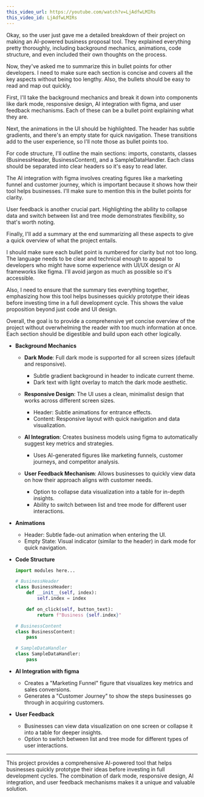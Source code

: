 ```yaml
---
this_video_url: https://youtube.com/watch?v=LjAdfwLMIRs
this_video_id: LjAdfwLMIRs
---
```

<think>
Okay, so the user just gave me a detailed breakdown of their project on making an AI-powered business proposal tool. They explained everything pretty thoroughly, including background mechanics, animations, code structure, and even included their own thoughts on the process.

Now, they've asked me to summarize this in bullet points for other developers. I need to make sure each section is concise and covers all the key aspects without being too lengthy. Also, the bullets should be easy to read and map out quickly.

First, I'll take the background mechanics and break it down into components like dark mode, responsive design, AI integration with figma, and user feedback mechanisms. Each of these can be a bullet point explaining what they are.

Next, the animations in the UI should be highlighted. The header has subtle gradients, and there's an empty state for quick navigation. These transitions add to the user experience, so I'll note those as bullet points too.

For code structure, I'll outline the main sections: imports, constants, classes (BusinessHeader, BusinessContent), and a SampleDataHandler. Each class should be separated into clear headers so it's easy to read later.

The AI integration with figma involves creating figures like a marketing funnel and customer journey, which is important because it shows how their tool helps businesses. I'll make sure to mention this in the bullet points for clarity.

User feedback is another crucial part. Highlighting the ability to collapse data and switch between list and tree mode demonstrates flexibility, so that's worth noting.

Finally, I'll add a summary at the end summarizing all these aspects to give a quick overview of what the project entails.

I should make sure each bullet point is numbered for clarity but not too long. The language needs to be clear and technical enough to appeal to developers who might have some experience with UI/UX design or AI frameworks like figma. I'll avoid jargon as much as possible so it's accessible.

Also, I need to ensure that the summary ties everything together, emphasizing how this tool helps businesses quickly prototype their ideas before investing time in a full development cycle. This shows the value proposition beyond just code and UI design.

Overall, the goal is to provide a comprehensive yet concise overview of the project without overwhelming the reader with too much information at once. Each section should be digestible and build upon each other logically.
</think>

- **Background Mechanics**  
  - **Dark Mode**: Full dark mode is supported for all screen sizes (default and responsive).  
    - Subtle gradient background in header to indicate current theme.  
    - Dark text with light overlay to match the dark mode aesthetic.  

  - **Responsive Design**: The UI uses a clean, minimalist design that works across different screen sizes.  
    - Header: Subtle animations for entrance effects.  
    - Content: Responsive layout with quick navigation and data visualization.  

  - **AI Integration**: Creates business models using figma to automatically suggest key metrics and strategies.  
    - Uses AI-generated figures like marketing funnels, customer journeys, and competitor analysis.  

  - **User Feedback Mechanism**: Allows businesses to quickly view data on how their approach aligns with customer needs.  
    - Option to collapse data visualization into a table for in-depth insights.  
    - Ability to switch between list and tree mode for different user interactions.  

- **Animations**  
  - Header: Subtle fade-out animation when entering the UI.  
  - Empty State: Visual indicator (similar to the header) in dark mode for quick navigation.  

- **Code Structure**  
  ```python
  import modules here...

  # BusinessHeader
  class BusinessHeader:
      def __init__(self, index):
          self.index = index

      def on_click(self, button_text):
          return f"Business {self.index}"

  # BusinessContent
  class BusinessContent:
      pass

  # SampleDataHandler
  class SampleDataHandler:
      pass
  ```

- **AI Integration with figma**  
  - Creates a "Marketing Funnel" figure that visualizes key metrics and sales conversions.  
  - Generates a "Customer Journey" to show the steps businesses go through in acquiring customers.  

- **User Feedback**  
  - Businesses can view data visualization on one screen or collapse it into a table for deeper insights.  
  - Option to switch between list and tree mode for different types of user interactions.  

---

This project provides a comprehensive AI-powered tool that helps businesses quickly prototype their ideas before investing in full development cycles. The combination of dark mode, responsive design, AI integration, and user feedback mechanisms makes it a unique and valuable solution.
